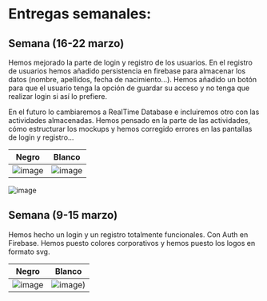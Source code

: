 # Entregas semanales:

## Semana (16-22 marzo)
Hemos mejorado la parte de login y registro de los usuarios. 
En el registro de usuarios hemos añadido persistencia en firebase para almacenar los datos (nombre, apellidos, fecha de nacimiento...). 
Hemos añadido un botón para que el usuario tenga la opción de guardar su acceso y no tenga que realizar login si así lo prefiere. 

En el futuro lo cambiaremos a RealTime Database e incluiremos otro con las actividades almacenadas.
Hemos pensado en la parte de las actividades, cómo estructurar los mockups y hemos corregido errores en las pantallas de login y registro...


| Negro  | Blanco |
| ------------- | ------------- |
| ![image](https://user-images.githubusercontent.com/67373943/227145365-9bdbf207-92ee-4ee9-9c25-2e88351d223f.png)  | ![image](https://user-images.githubusercontent.com/67373943/227145394-4f1fc9a8-b13a-48d0-aab0-3c386b44a828.png)  |


![image](https://user-images.githubusercontent.com/67373943/227145450-d985847f-19ea-4ce4-a74e-d56f75223060.png)


## Semana (9-15 marzo)
Hemos hecho un login y un registro totalmente funcionales. Con Auth en Firebase.
Hemos puesto colores corporativos y hemos puesto los logos en formato svg.


| Negro  | Blanco |
| ------------- | ------------- |
| ![image](https://user-images.githubusercontent.com/67373943/227150758-ccadf856-66b1-4574-8908-3de049fc524c.png)  | ![image](https://user-images.githubusercontent.com/67373943/227150938-841a8477-9748-454e-a05f-eb0768693561.png))  |

